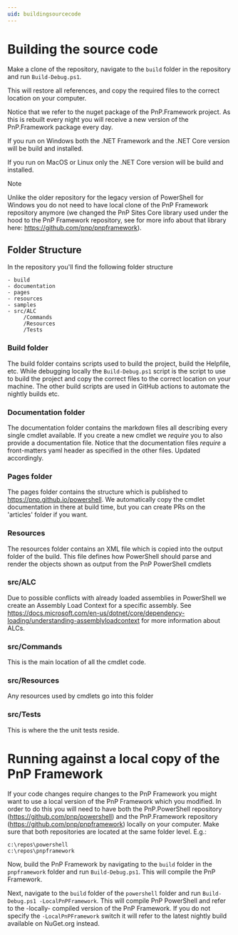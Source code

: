 ```yaml
---
uid: buildingsourcecode
---
```

# Building the source code

Make a clone of the repository, navigate to the `build` folder in the repository and run `Build-Debug.ps1`. 

This will restore all references, and copy the required files to the correct location on your computer. 

Notice that we refer to the nuget package of the PnP.Framework project. As this is rebuilt every night you will receive a new version of the PnP.Framework package every day.

If you run on Windows both the .NET Framework and the .NET Core version will be build and installed. 

If you run on MacOS or Linux only the .NET Core version will be build and installed. 

> [!NOTE] 
> Unlike the older repository for the legacy version of PowerShell for Windows you do not need to have local clone of the PnP Framework repository anymore (we changed the PnP Sites Core library used under the hood to the PnP Framework repository, see for more info about that library here: https://github.com/pnp/pnpframework).

## Folder Structure

In the repository you'll find the following folder structure

```
- build
- documentation
- pages
- resources
- samples
- src/ALC
     /Commands
     /Resources
     /Tests
```

### Build folder
The build folder contains scripts used to build the project, build the Helpfile, etc. While debugging locally the `Build-Debug.ps1` script is the script to use to build the project and copy the correct files to the correct location on your machine. The other build scripts are used in GitHub actions to automate the nightly builds etc.

### Documentation folder
The documentation folder contains the markdown files all describing every single cmdlet available. If you create a new cmdlet we *require* you to also provide a documentation file. Notice that the documentation files *require* a front-matters yaml header as specified in the other files. Updated accordingly.

### Pages folder
The pages folder contains the structure which is published to https://pnp.github.io/powershell. We automatically copy the cmdlet documentation in there at build time, but you can create PRs on the 'articles' folder if you want.

### Resources
The resources folder contains an XML file which is copied into the output folder of the build. This file defines how PowerShell should parse and render the objects shown as output from the PnP PowerShell cmdlets

### src/ALC
Due to possible conflicts with already loaded assemblies in PowerShell we create an Assembly Load Context for a specific assembly. See https://docs.microsoft.com/en-us/dotnet/core/dependency-loading/understanding-assemblyloadcontext for more information about ALCs.

### src/Commands
This is the main location of all the cmdlet code.

### src/Resources
Any resources used by cmdlets go into this folder

### src/Tests
This is where the the unit tests reside.

# Running against a local copy of the PnP Framework
If your code changes require changes to the PnP Framework you might want to use a local version of the PnP Framework which you modified. In order to do this you will need to have both the PnP.PowerShell repository (https://github.com/pnp/powershell) and the PnP.Framework repository (https://github.com/pnp/pnpframework) locally on your computer. Make sure that both repositories are located at the same folder level. E.g.:

```
c:\repos\powershell
c:\repos\pnpframework
```

Now, build the PnP Framework by navigating to the `build` folder in the `pnpframework` folder and run `Build-Debug.ps1`. This will compile the PnP Framework.

Next, navigate to the `build` folder of the `powershell` folder and run `Build-Debug.ps1 -LocalPnPFramework`. This will compile PnP PowerShell and refer to the -locally- compiled version of the PnP Framework. If you do not specify the `-LocalPnPFramework` switch it will refer to the latest nightly build available on NuGet.org instead. 